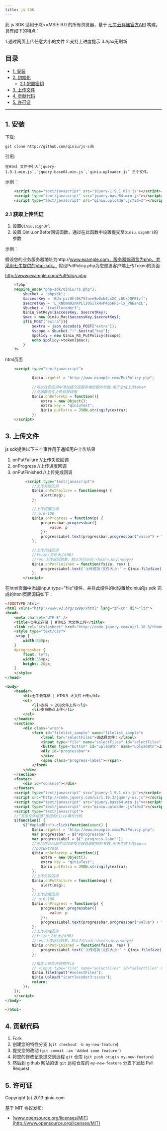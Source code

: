 ```yaml
---
title: js SDK
---
```



此 js SDK 适用于除<=MSIE 9.0 的所有浏览器，基于 [七牛云存储官方API](http://docs.qiniu.com/) 构建。具有如下的特点：

1.通过网页上传任意大小的文件
2.支持上进度提示
3.Ajax无刷新


目录
----
- [1. 安装](#install)
- [2. 初始化](#setup)
	- [2.1 配置密钥](#setup-key)
- [3. 上传文件](#io-api)
- [4. 贡献代码](#contribution)
- [5. 许可证](#license)
----

<a name=install></a>
## 1. 安装
下载:

	git clone http://github.com/qiniu/js-sdk

引用:
	
	在Html 文件中引入`jquery-1.9.1.min.js`,`jquery.base64.min.js`,`qiniu.uploader.js` 三个文件。

示例：

``` html
	<script type="text/javascript" src="jquery-1.9.1.min.js"></script><!-- * -->
    <script type="text/javascript" src="jquery.base64.min.js"></script> <!-- * -->
    <script type="text/javascript" src="qiniu.uploader.js?id=3"></script>
```

<a name=setup-key></a>
### 2.1 获取上传凭证

1. 设置`Qiniu.signUrl`
2. 设置 Qiniu.onBefor回调函数，通过在此函数中设置提交至`Qiniu.signUrl`的参数

示例：

假设您的业务服务器地址为http://www.example.com，服务器端语言为php，并采用七牛提供的php-sdk。
假设PutPolicy.php为您颁发客户端上传Token的页面

http://www.example.com/PutPolicy.php

``` php
	<?php
	require_once("php-sdk/qiniu/rs.php");
		$bucket = "phpsdk";
		$accessKey = '6Ua-pviUhl0k75Juee5wOxb4LxXC_iGUxJQFBtzf';
		$secretKey = 'L_KNbmmO2nKPLlJOG1TxHvP4q56F3-lx_PhEs4zL';
		$bucket = "icattlecoder3";
		Qiniu_SetKeys($accessKey, $secretKey);
		$mac = new Qiniu_Mac($accessKey,$secretKey);
		if($_POST["extra"]){
			$extra = json_decode($_POST["extra"]);
			$scope = $bucket.":".$extra["key"];
			$policy = new Qiniu_RS_PutPolicy($scope);
			echo $policy->token($mac);
		}
	?>
```

html页面

``` html
    <script type="text/javascript">

            Qiniu.signUrl = "http://www.example.com/PutPolicy.php";
            
            //可以在此回调中添加提交至服务端的额外参数,用于生成上传token
            //此函数会在上传前被调用
            Qiniu.onBeforeUp = function(){
                extra = new Object();
                extra.key = "qiniuTest";
                Qiniu.putExtra = JSON.stringify(extra);
            };
    </script>
```


<a name=io-api></a>
## 3. 上传文件

js sdk提供以下三个事件用于通知用户上传结果

1. onPutFailure //上传失败回调
2. onProgress //上传进度回调
3. onPutFinished //上传完成回调

``` html
   		 <script type="text/javascript">
 			//上传失败回调
            Qiniu.onPutFailure = function(msg) {
                alert(msg);
            };

            //上传进度回调
            // p:0~100
            Qiniu.onProgress = function(p) {
                progressbar.progressbar({
                    value: p
                });
                progressLabel.text(progressbar.progressbar("value") + "%");
            };

            //上传完成回调
            //fsize:文件大小(MB)
            //res:上传返回结果，默认为{hash:<hash>,key:<key>}
            Qiniu.onPutFinished = function(fsize, res) {
                progressLabel.text('上传成功!文件大小:' + Qiniu.fileSize(fsize));
            };
        </script>
```
在html页面中添加input type="file"控件，并将此控件的id设置给qiniu的js sdk
完成的html页面源码如下：

``` html
<!DOCTYPE html>
<html xmlns="http://www.w3.org/1999/xhtml" lang="zh-cn" dir="ltr">
<head>
    <meta charset="UTF-8" />
    <title>七牛云存储 | HTML5 大文件上传</title>
    <link rel="stylesheet" href="http://code.jquery.com/ui/1.10.3/themes/smoothness/jquery-ui.css" />
    <style type="text/css">
    .wrap {
        width:800px;
    }
    #progressbar {
        float: left;
        width:350px;
        height: 20px;
    }
    </style>
</head>

<body>
    <header>
        <h1>七牛云存储 | HTML5 大文件上传</h1>
        <ol>
            <li>支持 > 2GB文件上传</li>
            <li>支持断点上传</li>
        </ol>
    </header>
    <section>
        <div class="wrap">
            <form id="filelist_sample" name="filelist_sample">
                <label for="selectFiles">请选择文件：</label>
                <input type="file" name="selectFiles" id="selectFiles" multiple="multiple" />
                <button type="button" id="upladBtn" name="uploadBtn">上传文件</button>
                <div id="progressbar">
                </div>
                <span class="progress-label"></span>
            </form>
        </div>
    </section>
    <footer>
        <div id="console"></div>
    </footer>
    <script type="text/javascript" src="jquery-1.9.1.min.js"></script><!-- * -->
    <script src="http://code.jquery.com/ui/1.10.3/jquery-ui.js"></script>
    <script type="text/javascript" src="jquery.base64.min.js"></script> <!-- * -->
    <script type="text/javascript" src="qiniu.uploader.js?id=3"></script>
    <script type="text/javascript">
    //“显示文件信息”按钮的click事件代码
    $(function() {
        $("#upladBtn").click(function(event) {
            Qiniu.signUrl = "http://www.example.com/PutPolicy.php";
            var progressbar = $("#progressbar");
            var progressLabel = $(".progress-label");
            //可以在此回调中添加提交至服务端的额外参数,用于生成上传token
            //putExtra会
            Qiniu.onBeforeUp = function(){
                extra = new Object();
                extra.key = "qiniuTest";
                Qiniu.putExtra = JSON.stringify(extra);
            };
            //上传失败回调
            Qiniu.onPutFailure = function(msg) {
                alert(msg);
            };
            //上传进度回调
            // p:0~100
            Qiniu.onProgress = function(p) {
                progressbar.progressbar({
                    value: p
                });
                progressLabel.text(progressbar.progressbar("value") + "%");
            };
            //上传完成回调
            //fsize:文件大小(MB)
            //res:上传返回结果，默认为{hash:<hash>,key:<key>}
            Qiniu.onPutFinished = function(fsize, res) {
                progressLabel.text('上传成功!文件大小:' + Qiniu.fileSize(fsize));
            };

            //指定上传文件的控件id
            // <input type="file" name="selectFiles" id="selectFiles" multiple="multiple" />
            Qiniu.fileInput("#selectFiles");
            Qiniu.Upload("icattlecoder3:sssss");
            return;
        });
    });
    </script>
</body>

</html>

```


<a name=contribution></a>
## 4. 贡献代码

1. Fork
2. 创建您的特性分支 (`git checkout -b my-new-feature`)
3. 提交您的改动 (`git commit -am 'Added some feature'`)
4. 将您的修改记录提交到远程 `git` 仓库 (`git push origin my-new-feature`)
5. 然后到 github 网站的该 `git` 远程仓库的 `my-new-feature` 分支下发起 Pull Request

<a name=license></a>
## 5. 许可证

Copyright (c) 2013 qiniu.com

基于 MIT 协议发布:

* [www.opensource.org/licenses/MIT](http://www.opensource.org/licenses/MIT)
